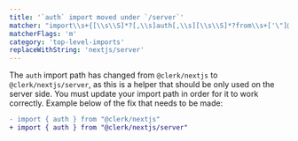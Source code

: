 ```yaml
---
title: '`auth` import moved under `/server`'
matcher: "import\\s+{[\\s\\S]*?[,\\s]auth[,\\s][\\s\\S]*?from\\s+['\"]@clerk\\/(nextjs)[\\s\\S]*?['\"]"
matcherFlags: 'm'
category: 'top-level-imports'
replaceWithString: 'nextjs/server'
---
```


The `auth` import path has changed from `@clerk/nextjs` to `@clerk/nextjs/server`, as this is a helper that should be only used on the server side. You must update your import path in order for it to work correctly. Example below of the fix that needs to be made:

```diff
- import { auth } from "@clerk/nextjs"
+ import { auth } from "@clerk/nextjs/server"
```
